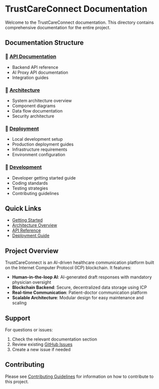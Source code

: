 # TrustCareConnect Documentation

Welcome to the TrustCareConnect documentation. This directory contains comprehensive documentation for the entire project.

## Documentation Structure

### 📁 [API Documentation](./api/)
- Backend API reference
- AI Proxy API documentation
- Integration guides

### 📁 [Architecture](./architecture/)
- System architecture overview
- Component diagrams
- Data flow documentation
- Security architecture

### 📁 [Deployment](./deployment/)
- Local development setup
- Production deployment guides
- Infrastructure requirements
- Environment configuration

### 📁 [Development](./development/)
- Developer getting started guide
- Coding standards
- Testing strategies
- Contributing guidelines

## Quick Links

- [Getting Started](./development/getting-started.md)
- [Architecture Overview](./architecture/overview.md)
- [API Reference](./api/backend-api.md)
- [Deployment Guide](./deployment/production.md)

## Project Overview

TrustCareConnect is an AI-driven healthcare communication platform built on the Internet Computer Protocol (ICP) blockchain. It features:

- **Human-in-the-loop AI**: AI-generated draft responses with mandatory physician oversight
- **Blockchain Backend**: Secure, decentralized data storage using ICP
- **Real-time Communication**: Patient-doctor communication platform
- **Scalable Architecture**: Modular design for easy maintenance and scaling

## Support

For questions or issues:
1. Check the relevant documentation section
2. Review existing [GitHub Issues](https://github.com/your-username/trustcareconnect/issues)
3. Create a new issue if needed

## Contributing

Please see [Contributing Guidelines](./development/contributing.md) for information on how to contribute to this project.